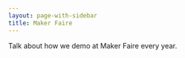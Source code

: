 ```yaml
---
layout: page-with-sidebar
title: Maker Faire
---
```

Talk about how we demo at Maker Faire every year.
